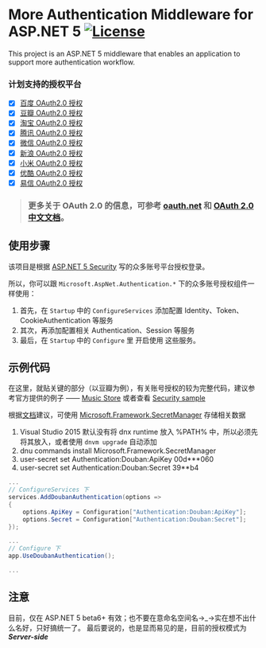 # More Authentication Middleware for ASP.NET 5  [![License][License]](LICENSE-2.0.txt)

This project is an ASP.NET 5 middleware that enables an application to support more authentication workflow.

[License]: https://img.shields.io/badge/license-Apache_2.0-blue.svg?style=flat-square

### 计划支持的授权平台
- [x] [百度 OAuth2.0 授权](http://developer.baidu.com/wiki/index.php?title=docs/oauth)
- [x] [豆瓣 OAuth2.0 授权](https://developers.douban.com/wiki/?title=oauth2)
- [x] [淘宝 OAuth2.0 授权](http://open.taobao.com/doc/category_list.htm?id=199)
- [x] [腾讯 OAuth2.0 授权](http://wiki.open.qq.com/wiki/website/OAuth2.0%E5%BC%80%E5%8F%91%E6%96%87%E6%A1%A3)
- [x] [微信 OAuth2.0 授权](https://open.weixin.qq.com/cgi-bin/showdocument?action=dir_list&id=open1419316505)
- [x] [新浪 OAuth2.0 授权](http://open.weibo.com/wiki/%E6%8E%88%E6%9D%83%E6%9C%BA%E5%88%B6%E8%AF%B4%E6%98%8E)
- [x] [小米 OAuth2.0 授权](http://dev.xiaomi.com/docs/passport/way/)
- [x] [优酷 OAuth2.0 授权](http://open.youku.com/docs?id=100)
- [x] [易信 OAuth2.0 授权](https://open.yixin.im/document/oauth/web)

> ### 更多关于 OAuth 2.0 的信息，可参考 [oauth.net](http://oauth.net/2/) 和 [OAuth 2.0 中文文档](https://github.com/jeansfish/RFC6749.zh-cn/blob/master/TableofContents.md)。

## 使用步骤
该项目是根据 [ASP.NET 5 Security](https://github.com/aspnet/Security) 写的众多账号平台授权登录。

所以，你可以跟 `Microsoft.AspNet.Authentication.*` 下的众多账号授权组件一样使用：

1. 首先，在 `Startup` 中的 `ConfigureServices` 添加配置 Identity、Token、CookieAuthentication 等服务
2. 其次，再添加配置相关 Authentication、Session 等服务
3. 最后，在 `Startup` 中的 `Configure` 里 开启使用 这些服务。

## 示例代码
在这里，就贴关键的部分（以豆瓣为例），有关账号授权的较为完整代码，建议参考官方提供的例子 —— 
[Music Store](https://github.com/aspnet/MusicStore/tree/dev) 或者查看 [Security sample](https://github.com/aspnet/Security/tree/dev/samples)

根据[文档][store-with-secretmanager]建议，可使用 [Microsoft.Framework.SecretManager][UserSecrets] 存储相关数据

1. Visual Studio 2015 默认没有将 dnx runtime 放入 %PATH% 中，所以必须先将其放入，或者使用 `dnvm upgrade` 自动添加
2. dnu commands install Microsoft.Framework.SecretManager
3. user-secret set Authentication:Douban:ApiKey 00d***060
4. user-secret set Authentication:Douban:Secret 39**b4

[store-with-secretmanager]: http://docs.asp.net/en/latest/security/sociallogins.html#use-secretmanager-to-store-facebook-appid-and-appsecret
[UserSecrets]: https://github.com/aspnet/UserSecrets

``` csharp
...
// ConfigureServices 下
services.AddDoubanAuthentication(options =>
{
    options.ApiKey = Configuration["Authentication:Douban:ApiKey"];
    options.Secret = Configuration["Authentication:Douban:Secret"];
});

...
// Configure 下
app.UseDoubanAuthentication();

...
```

## 注意
目前，仅在 ASP.NET 5 beta6+ 有效；也不要在意命名空间名→_→实在想不出什么名好，只好搞统一了。
最后要说的，也是显而易见的是，目前的授权模式为 ***Server-side***
